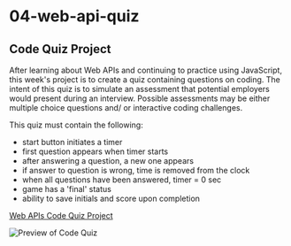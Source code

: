 # 04-web-api-quiz

## Code Quiz Project

After learning about Web APIs and continuing to practice using JavaScript, this week's project is to create a quiz containing questions on coding. The intent of this quiz is to simulate an assessment that potential employers would present during an interview. Possible assessments may be either multiple choice questions and/ or interactive coding challenges. 

This quiz must contain the following:
- start button initiates a timer
- first question appears when timer starts
- after answering a question, a new one appears
- if answer to question is wrong, time is removed from the clock
- when all questions have been answered, timer = 0 sec
- game has a 'final' status
- ability to save initials and score upon completion


[Web APIs Code Quiz Project](https://katievlasic.github.io/04-web-api-quiz)

![Preview of Code Quiz]()